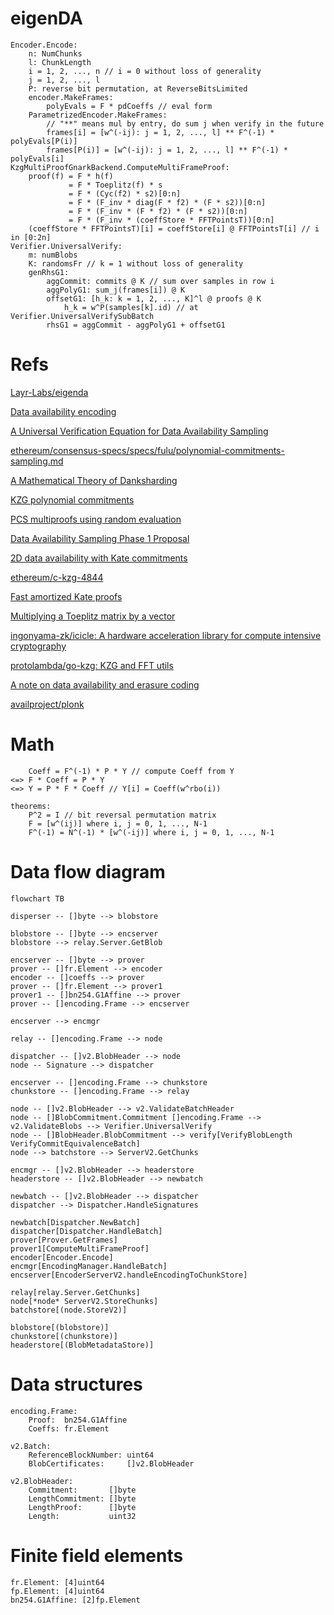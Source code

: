 # eigenDA
```
Encoder.Encode:
    n: NumChunks
    l: ChunkLength
    i = 1, 2, ..., n // i = 0 without loss of generality
    j = 1, 2, ..., l
    P: reverse bit permutation, at ReverseBitsLimited
    encoder.MakeFrames:
        polyEvals = F * pdCoeffs // eval form
    ParametrizedEncoder.MakeFrames:
        // "**" means mul by entry, do sum j when verify in the future
        frames[i] = [w^(-ij): j = 1, 2, ..., l] ** F^(-1) * polyEvals[P(i)] 
        frames[P(i)] = [w^(-ij): j = 1, 2, ..., l] ** F^(-1) * polyEvals[i]
KzgMultiProofGnarkBackend.ComputeMultiFrameProof:
    proof(f) = F * h(f)
             = F * Toeplitz(f) * s
             = F * (Cyc(f2) * s2)[0:n]
             = F * (F_inv * diag(F * f2) * (F * s2))[0:n]
             = F * (F_inv * (F * f2) * (F * s2))[0:n]
             = F * (F_inv * (coeffStore * FFTPointsT))[0:n]
    (coeffStore * FFTPointsT)[i] = coeffStore[i] @ FFTPointsT[i] // i in [0:2n] 
Verifier.UniversalVerify:
    m: numBlobs
    K: randomsFr // k = 1 without loss of generality
    genRhsG1:
        aggCommit: commits @ K // sum over samples in row i
        aggPolyG1: sum_j(frames[i]) @ K
        offsetG1: [h_k: k = 1, 2, ..., K]^l @ proofs @ K
            h_k = w^P(samples[k].id) // at Verifier.UniversalVerifySubBatch
        rhsG1 = aggCommit - aggPolyG1 + offsetG1
```

# Refs 

[Layr-Labs/eigenda](https://github.com/Layr-Labs/eigenda)

[Data availability encoding](https://notes.ethereum.org/@dankrad/danksharding_encoding)

[A Universal Verification Equation for Data Availability Sampling](https://ethresear.ch/t/a-universal-verification-equation-for-data-availability-sampling/13240)

[ethereum/consensus-specs/specs/fulu/polynomial-commitments-sampling.md](https://github.com/ethereum/consensus-specs/blob/dev/specs/fulu/polynomial-commitments-sampling.md)

[A Mathematical Theory of Danksharding](https://github.com/ingonyama-zk/papers/blob/main/danksharding_math.pdf)

[KZG polynomial commitments](https://dankradfeist.de/ethereum/2020/06/16/kate-polynomial-commitments.html)

[PCS multiproofs using random evaluation](https://dankradfeist.de/ethereum/2021/06/18/pcs-multiproofs.html)

[Data Availability Sampling Phase 1 Proposal](https://hackmd.io/@vbuterin/das)

[2D data availability with Kate commitments](https://ethresear.ch/t/2d-data-availability-with-kate-commitments/8081)

[ethereum/c-kzg-4844](https://github.com/ethereum/c-kzg-4844)

[Fast amortized Kate proofs](https://github.com/khovratovich/Kate/blob/master/Kate_amortized.pdf)

[Multiplying a Toeplitz matrix by a vector](https://alinush.github.io/2020/03/19/multiplying-a-vector-by-a-toeplitz-matrix.html)

[ingonyama-zk/icicle: A hardware acceleration library for compute intensive cryptography](https://github.com/ingonyama-zk/icicle)

[protolambda/go-kzg: KZG and FFT utils](https://github.com/protolambda/go-kzg)

[A note on data availability and erasure coding](https://github.com/ethereum/research/wiki/A-note-on-data-availability-and-erasure-coding)

[availproject/plonk](https://github.com/availproject/plonk/blob/v0.12.0-polygon-2/src/commitment_scheme/kzg10/key.rs#L297)

# Math
```
    Coeff = F^(-1) * P * Y // compute Coeff from Y
<=> F * Coeff = P * Y
<=> Y = P * F * Coeff // Y[i] = Coeff(w^rbo(i))

theorems:
    P^2 = I // bit reversal permutation matrix
    F = [w^(ij)] where i, j = 0, 1, ..., N-1
    F^(-1) = N^(-1) * [w^(-ij)] where i, j = 0, 1, ..., N-1
```

# Data flow diagram
```mermaid
flowchart TB

disperser -- []byte --> blobstore

blobstore -- []byte --> encserver
blobstore --> relay.Server.GetBlob

encserver -- []byte --> prover
prover -- []fr.Element --> encoder
encoder -- []coeffs --> prover
prover -- []fr.Element --> prover1
prover1 -- []bn254.G1Affine --> prover
prover -- []encoding.Frame --> encserver

encserver --> encmgr

relay -- []encoding.Frame --> node

dispatcher -- []v2.BlobHeader --> node
node -- Signature --> dispatcher

encserver -- []encoding.Frame --> chunkstore
chunkstore -- []encoding.Frame --> relay

node -- []v2.BlobHeader --> v2.ValidateBatchHeader 
node -- []BlobCommitment.Commitment []encoding.Frame --> v2.ValidateBlobs --> Verifier.UniversalVerify
node -- []BlobHeader.BlobCommitment --> verify[VerifyBlobLength VerifyCommitEquivalenceBatch]
node --> batchstore --> ServerV2.GetChunks

encmgr -- []v2.BlobHeader --> headerstore
headerstore -- []v2.BlobHeader --> newbatch

newbatch -- []v2.BlobHeader --> dispatcher
dispatcher --> Dispatcher.HandleSignatures

newbatch[Dispatcher.NewBatch]
dispatcher[Dispatcher.HandleBatch]
prover[Prover.GetFrames]
prover1[ComputeMultiFrameProof]
encoder[Encoder.Encode]
encmgr[EncodingManager.HandleBatch]
encserver[EncoderServerV2.handleEncodingToChunkStore]

relay[relay.Server.GetChunks]
node[*node* ServerV2.StoreChunks]
batchstore[(node.StoreV2)]

blobstore[(blobstore)]
chunkstore[(chunkstore)]
headerstore[(BlobMetadataStore)]
```

# Data structures
```
encoding.Frame: 
    Proof:  bn254.G1Affine
    Coeffs: fr.Element

v2.Batch:
    ReferenceBlockNumber: uint64
    BlobCertificates:     []v2.BlobHeader

v2.BlobHeader:
    Commitment:       []byte
    LengthCommitment: []byte
    LengthProof:      []byte
    Length:           uint32
```

# Finite field elements
```
fr.Element: [4]uint64
fp.Element: [4]uint64
bn254.G1Affine: [2]fp.Element
```
